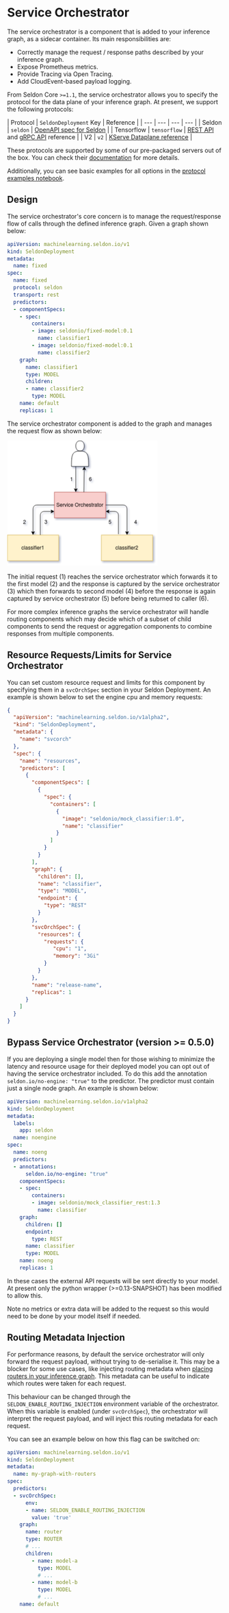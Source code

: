 # Service Orchestrator

The service orchestrator is a component that is added to your inference graph,
as a sidecar container.
Its main responsibilities are:

- Correctly manage the request / response paths described by your inference graph.
- Expose Prometheus metrics.
- Provide Tracing via Open Tracing.
- Add CloudEvent-based payload logging.

From Seldon Core `>=1.1`, the service orchestrator allows you to specify the
protocol for the data plane of your inference graph.
At present, we support the following protocols:

| Protocol | `SeldonDeployment` Key | Reference | 
| --- | --- | --- | --- |
| Seldon | `seldon` | [OpenAPI spec for Seldon](https://docs.seldon.io/projects/seldon-core/en/latest/reference/apis/openapi.html) |
| Tensorflow | `tensorflow` | [REST API](https://www.tensorflow.org/tfx/serving/api_rest) and [gRPC API](https://github.com/tensorflow/serving/blob/master/tensorflow_serving/apis/prediction_service.proto) reference |
| V2 | `v2` | [KServe Dataplane reference](https://github.com/kserve/kserve/tree/master/docs/predict-api/v2) |

These protocols are supported by some of our pre-packaged servers out of the
box.
You can check their
[documentation](https://docs.seldon.io/projects/seldon-core/en/latest/servers/overview.html)
for more details.

Additionally, you can see basic examples for all options in the [protocol
examples notebook](../examples/protocol_examples.html).

## Design

The service orchestrator's core concern is to manage the request/response flow of calls through the defined inference graph.
Given a graph shown below:

```YAML
apiVersion: machinelearning.seldon.io/v1
kind: SeldonDeployment
metadata:
  name: fixed
spec:
  name: fixed
  protocol: seldon
  transport: rest
  predictors:
  - componentSpecs:
    - spec:
        containers:
        - image: seldonio/fixed-model:0.1
          name: classifier1
        - image: seldonio/fixed-model:0.1
          name: classifier2
    graph:
      name: classifier1
      type: MODEL
      children:
      - name: classifier2
        type: MODEL
    name: default
    replicas: 1
```

The service orchestrator component is added to the graph and manages the request flow as shown below:

![svc-orch](./svcOrch1.png)

The initial request (1) reaches the service orchestrator which forwards it to the first model (2) and the response is captured by the service orchestrator (3) which then forwards to second model (4) before the response is again captured by service orchestrator (5) before being returned to caller (6).

For more complex inference graphs the service orchestrator will handle routing components which may decide which of a subset of child components to send the request or aggregation components to combine responses from multiple components.


## Resource Requests/Limits for Service Orchestrator

You can set custom resource request and limits for this component by specifying
them in a `svcOrchSpec` section in your Seldon Deployment.
An example is shown below to set the engine cpu and memory requests:

```JSON
{
  "apiVersion": "machinelearning.seldon.io/v1alpha2",
  "kind": "SeldonDeployment",
  "metadata": {
    "name": "svcorch"
  },
  "spec": {
    "name": "resources",
    "predictors": [
      {
        "componentSpecs": [
          {
            "spec": {
              "containers": [
                {
                  "image": "seldonio/mock_classifier:1.0",
                  "name": "classifier"
                }
              ]
            }
          }
        ],
        "graph": {
          "children": [],
          "name": "classifier",
          "type": "MODEL",
          "endpoint": {
            "type": "REST"
          }
        },
        "svcOrchSpec": {
          "resources": {
            "requests": {
               "cpu": "1",
               "memory": "3Gi"
            }
          }
        },
        "name": "release-name",
        "replicas": 1
      }
    ]
  }
}

```

## Bypass Service Orchestrator (version >= 0.5.0)

If you are deploying a single model then for those wishing to minimize the latency and resource usage for their deployed model you can opt out of having the service orchestrator included. To do this add the annotation `seldon.io/no-engine: "true"` to the predictor. The predictor must contain just a single node graph. An example is shown below:

```YAML
apiVersion: machinelearning.seldon.io/v1alpha2
kind: SeldonDeployment
metadata:
  labels:
    app: seldon
  name: noengine
spec:
  name: noeng
  predictors:
  - annotations:
      seldon.io/no-engine: "true"
    componentSpecs:
    - spec:
        containers:
        - image: seldonio/mock_classifier_rest:1.3
          name: classifier
    graph:
      children: []
      endpoint:
        type: REST
      name: classifier
      type: MODEL
    name: noeng
    replicas: 1
```

In these cases the external API requests will be sent directly to your model. At present only the python wrapper (>=0.13-SNAPSHOT) has been modified to allow this.

Note no metrics or extra data will be added to the request so this would need to be done by your model itself if needed.

## Routing Metadata Injection

For performance reasons, by default the service orchestrator will only forward
the request payload, without trying to de-serialise it.
This may be a blocker for some use cases, like injecting routing metadata when
[placing routers in your inference graph](../analytics/routers.md).
This metadata can be useful to indicate which routes were taken for each
request.

This behaviour can be changed through the `SELDON_ENABLE_ROUTING_INJECTION`
environment variable of the orchestrator.
When this variable is enabled (under `svcOrchSpec`), the orchestrator will
interpret the request payload, and will inject this routing metadata for each
request.

You can see an example below on how this flag can be switched on:

```yaml
apiVersion: machinelearning.seldon.io/v1
kind: SeldonDeployment
metadata:
  name: my-graph-with-routers 
spec:
  predictors:
  - svcOrchSpec:
      env:
      - name: SELDON_ENABLE_ROUTING_INJECTION
        value: 'true'
    graph:
      name: router
      type: ROUTER 
      # ...
      children: 
        - name: model-a
          type: MODEL
          # ...
        - name: model-b
          type: MODEL
          # ...
    name: default
```



